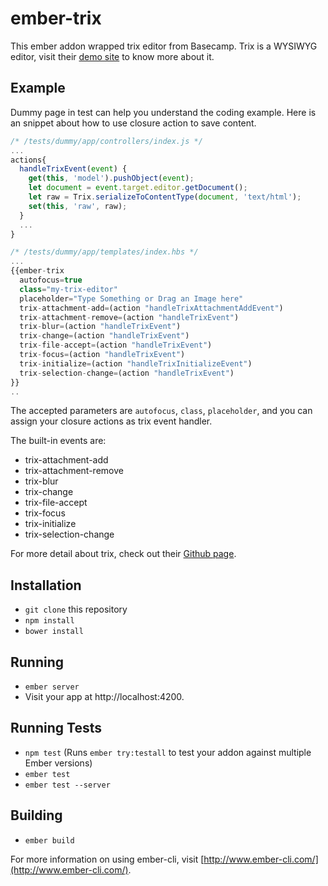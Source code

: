 # ember-trix

This ember addon wrapped trix editor from Basecamp. Trix is a WYSIWYG editor,
visit their [demo site](http://trix-editor.org/) to know more about it.

## Example
 Dummy page in test can help you understand the coding example. Here is an snippet about how to use closure action to save content.

```js
/* /tests/dummy/app/controllers/index.js */
...
actions{
  handleTrixEvent(event) {
    get(this, 'model').pushObject(event);
    let document = event.target.editor.getDocument();
    let raw = Trix.serializeToContentType(document, 'text/html');
    set(this, 'raw', raw);
  }
  ...
}

/* /tests/dummy/app/templates/index.hbs */
...
{{ember-trix
  autofocus=true
  class="my-trix-editor"
  placeholder="Type Something or Drag an Image here"
  trix-attachment-add=(action "handleTrixAttachmentAddEvent")
  trix-attachment-remove=(action "handleTrixEvent")
  trix-blur=(action "handleTrixEvent")
  trix-change=(action "handleTrixEvent")
  trix-file-accept=(action "handleTrixEvent")
  trix-focus=(action "handleTrixEvent")
  trix-initialize=(action "handleTrixInitializeEvent")
  trix-selection-change=(action "handleTrixEvent")
}}
..
```

The accepted parameters are `autofocus`, `class`, `placeholder`, and you can assign your closure actions as trix event handler.

The built-in events are:
* trix-attachment-add
* trix-attachment-remove
* trix-blur
* trix-change
* trix-file-accept
* trix-focus
* trix-initialize
* trix-selection-change

For more detail about trix, check out their [Github page](https://github.com/basecamp/trix).

## Installation

* `git clone` this repository
* `npm install`
* `bower install`

## Running

* `ember server`
* Visit your app at http://localhost:4200.

## Running Tests

* `npm test` (Runs `ember try:testall` to test your addon against multiple Ember versions)
* `ember test`
* `ember test --server`

## Building

* `ember build`

For more information on using ember-cli, visit [http://www.ember-cli.com/](http://www.ember-cli.com/).
